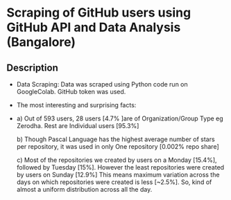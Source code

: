 # Scraping of GitHub users using GitHub API and Data Analysis (Bangalore)
## Description

* Data Scraping: Data was scraped using Python code run on GoogleColab. GitHub token was used.
* The most interesting and surprising facts:
* 
    a) Out of 593 users, 28 users [4.7% ]are of Organization/Group Type eg Zerodha. Rest are Individual users [95.3%]
  
    b) Though Pascal Language has the highest average number of stars per repository, it was used in only One repository [0.002% repo share]
  
    c) Most of the repositories we created by users on a Monday [15.4%], followed by Tuesday [15%]. However the least repositories were created by users on Sunday [12.9%] This means maximum variation across the days on which repositories were created is less [~2.5%]. So, kind of almost a uniform distribution across all the day. 
